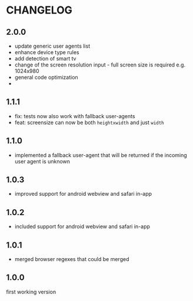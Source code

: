 # CHANGELOG

## 2.0.0
- update generic user agents list
- enhance device type rules
- add detection of smart tv
- change of the screen resolution input - full screen size is required e.g. 1024x980
- general code optimization
- 
## 1.1.1
- fix: tests now also work with fallback user-agents
- feat: screensize can now be both `heightxwidth` and just `width`

## 1.1.0
- implemented a fallback user-agent that will be returned if the incoming user agent is unknown

## 1.0.3
- improved support for android webview and safari in-app

## 1.0.2
- included support for android webview and safari in-app

## 1.0.1
- merged browser regexes that could be merged

## 1.0.0
first working version

